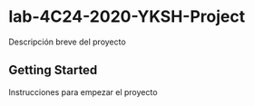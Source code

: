 
# lab-4C24-2020-YKSH-Project 

Descripción breve del proyecto

## Getting Started

Instrucciones para empezar el proyecto
